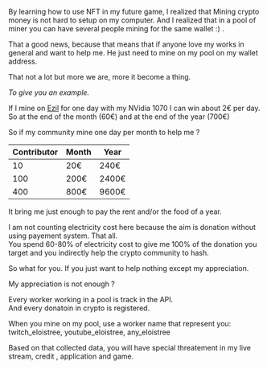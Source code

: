 By learning how to use NFT in my future game, I realized that Mining crypto money is not hard to setup on my computer.
And I realized that in a pool of miner you can have several people mining for the same wallet :) .

That a good news, because that means that if anyone love my works in general and want to help me. 
He just need to mine on my pool on my wallet address.

That not a lot but more we are, more it become a thing.

*To give you an example.*

If I mine on [Ezil](https://ezil.me/personal_stats?wallet=0x60F6A0Dc848eD1D0a27dE73630eFdF46A6a11039.zil1hk56lsyf3sevka356c9r0eyglf592nldc83zas&coin=eth) for one day with my NVidia 1070 I can win about 2€ per day.   
So at the end of the month (60€) and at the end of the year (700€)  

So if my community mine one day per month to help me ?   

Contributor | Month | Year
-|-|-
10 |  20€ | 240€
100 |  200€ | 2400€
400 |  800€ | 9600€
 
It bring me just enough to pay the rent and/or the food of a year.  

I am not counting electricity cost here because the aim is donation without using payement system. That all.  
You spend 60-80% of electricity cost to give me 100% of the donation you target and you indirectly help the crypto community to hash.  

So what for you. If you just want to help nothing except my appreciation.  

My appreciation is not enough ?  

Every worker working in a pool is track in the API.  
And every donatoin in crypto is registered.  

When you mine on my pool, use a worker name that represent you:  
twitch_eloistree, youtube_eloistree, any_eloistree  
  
Based on that collected data, you will have special threatement in my live stream, credit , application and game.
